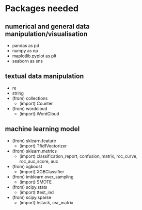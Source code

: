 # Packages needed

## numerical and general data manipulation/visualisation
- pandas as pd
- numpy as np
- maplotlib.pyplot as plt
- seaborn as sns

## textual data manipulation
- re
- string
- (from) collections
  - (import) Counter
- (from) wordcloud
  - (import) WordCloud

## machine learning model
- (from) sklearn.feature
  - (import) TfidfVectorizer
- (from) sklearn.metrics
  - (import) classification_report, confusion_matrix, roc_curve, roc_auc_score, auc
- (from) xgboost
  - (import) XGBClassifier
- (from) imblearn.over_sampling
  - (import) SMOTE
- (from) scipy.stats
  - (import) ttest_ind
- (from) scipy.sparse
  - (import) hstack, csr_matrix

